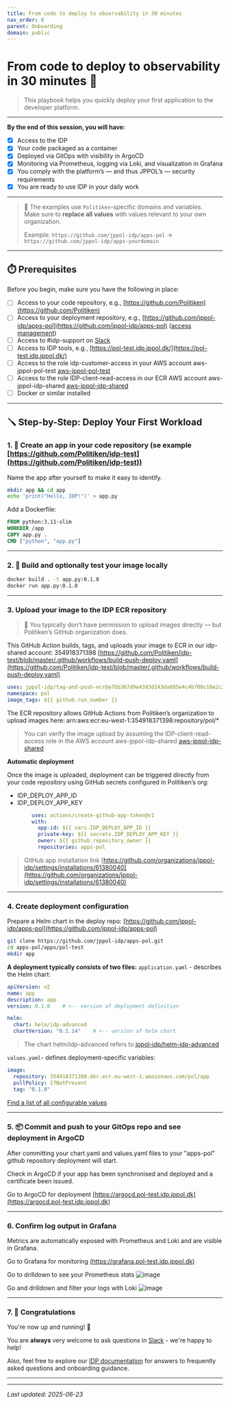 ```yaml
---
title: From code to deploy to observability in 30 minutes 
nav_order: 0 
parent: Onboarding
domain: public
---
```


# From code to deploy to observability in 30 minutes 🚀
> This playbook helps you quickly deploy your first application to the developer platform.

---
**By the end of this session, you will have:**

- [x] Access to the IDP
- [x] Your code packaged as a container
- [x] Deployed via GitOps with visibility in ArgoCD
- [x] Monitoring via Prometheus, logging via Loki, and visualization in Grafana
- [x] You comply with the platform’s — and thus JPPOL’s — security requirements
- [x] You are ready to use IDP in your daily work

---

> 🚨 The examples use `Politiken`-specific domains and variables.  
> Make sure to **replace all values** with values relevant to your own organization.
> 
> Example: `https://github.com/jppol-idp/apps-pol` → `https://github.com/jppol-idp/apps-yourdomain`

---


## ⏱️ Prerequisites

Before you begin, make sure you have the following in place:

- [ ] Access to your code repository, e.g., [https://github.com/Politiken](https://github.com/Politiken)
- [ ] Access to your deployment repository, e.g., [https://github.com/jppol-idp/apps-pol](https://github.com/jppol-idp/apps-pol) ([access management](https://github.com/orgs/jppol-idp/teams/apps-pol/members))
- [ ] Access to #idp-support on [Slack](https://ekstrabladet.slack.com/archives/C08HWLGQCTE)
- [ ] Access to IDP tools, e.g., [https://pol-test.idp.jppol.dk/](https://pol-test.idp.jppol.dk/)
- [ ] Access to the role idp-customer-access in your AWS account aws-jppol-pol-test [aws-jppol-pol-test](https://jppol-sso.awsapps.com/start#/)
- [ ] Access to the role IDP-client-read-access in our ECR AWS account aws-jppol-idp-shared [aws-jppol-idp-shared](https://jppol-sso.awsapps.com/start#/)
- [ ] Docker or similar installed

---

## 🪛 Step-by-Step: Deploy Your First Workload

### 1. 📁 Create an app in your code repository (se example [https://github.com/Politiken/idp-test](https://github.com/Politiken/idp-test))
Name the app after yourself to make it easy to identify.

```bash
mkdir app && cd app
echo 'print("Hello, IDP!")' > app.py
```

Add a Dockerfile:

```Dockerfile
FROM python:3.11-slim
WORKDIR /app
COPY app.py .
CMD ["python", "app.py"]
```

---

### 2. 🐳 Build and optionally test your image locally

```bash
docker build . -t app.py:0.1.0
docker run app.py:0.1.0
```

---

### 3. Upload your image to the IDP ECR repository

> 🚨 You typically don’t have permission to upload images directly — but Politiken’s GitHub organization does.

This GitHub Action builds, tags, and uploads your image to ECR in our idp-shared account: 354918371398
[https://github.com/Politiken/idp-test/blob/master/.github/workflows/build-push-deploy.yaml](https://github.com/Politiken/idp-test/blob/master/.github/workflows/build-push-deploy.yaml)


```yaml
uses: jppol-idp/tag-and-push-ecr@a7bb367d9e4393d243da605e4c4b700c18e2c34d
namespace: pol
image_tags: ${{ github.run_number }}
```

The ECR repository allows GitHub Actions from Politiken’s organization to upload images here:
arn:aws:ecr:eu-west-1:354918371398:repository/pol/*

> You can verify the image upload by assuming the IDP-client-read-access role in the AWS account aws-jppol-idp-shared [aws-jppol-idp-shared](https://jppol-sso.awsapps.com/start#/)

__Automatic deployment__

Once the image is uploaded, deployment can be triggered directly from your code repository using GitHub secrets configured in Politiken’s org:

- IDP_DEPLOY_APP_ID
- IDP_DEPLOY_APP_KEY

```yaml
        uses: actions/create-github-app-token@v1
        with:
          app-id: ${{ vars.IDP_DEPLOY_APP_ID }}
          private-key: ${{ secrets.IDP_DEPLOY_APP_KEY }}
          owner: ${{ github.repository_owner }}
          repositories: apps-pol
```

> GitHub app installation link [https://github.com/organizations/jppol-idp/settings/installations/61380040](https://github.com/organizations/jppol-idp/settings/installations/61380040)

---
### 4. Create deployment configuration

Prepare a Helm chart in the deploy repo: [https://github.com/jppol-idp/apps-pol](https://github.com/jppol-idp/apps-pol)

```bash
git clone https://github.com/jppol-idp/apps-pol.git
cd apps-pol/apps/pol-test
mkdir app
```

**A deployment typically consists of two files:**
`application.yaml` - describes the Helm chart:

```yaml
apiVersion: v2
name: app
description: app 
version: 0.1.0    # <-- version af deployment definition

helm:
  chart: helm/idp-advanced
  chartVersion: "0.1.14"    # <-- version af helm chart
```

> The chart helm/idp-advanced refers to [jppol-idp/helm-idp-advanced](https://github.com/jppol-idp/helm-idp-advanced/tree/main/charts/idp-advanced/Chart.yaml)

`values.yaml`- defines deployment-specific variables:

```yaml
image:
  repository: 354918371398.dkr.ecr.eu-west-1.amazonaws.com/pol/app 
  pullPolicy: IfNotPresent
  tag: "0.1.0"
```

[Find a list of all configurable values](https://github.com/jppol-idp/helm-idp-advanced/blob/main/README.md)

---

### 5. 📦 Commit and push to your GitOps repo and see deployment in ArgoCD
After committing your chart.yaml and values.yaml files to your "apps-pol" github repository deployment will start.

Check in ArgoCD if your app has been synchronised and deployed and a certificate been issued.  

Go to ArgoCD for deployment [https://argocd.pol-test.idp.jppol.dk](https://argocd.pol-test.idp.jppol.dk)

---

### 6. Confirm log output in Grafana
Metrics are automatically exposed with Prometheus and Loki and are visible in Grafana.

Go to Grafana for monitoring
[(https://grafana.pol-test.idp.jppol.dk)](https://grafana.pol-test.idp.jppol.dk)

Go to drilldown to see your Prometheus stats
![image](https://github.com/user-attachments/assets/a634da84-ff6c-4497-a39f-e22a15ee60fb)

Go and drilldown and filter your logs with Loki
![image](https://github.com/user-attachments/assets/e22fed76-be65-4c54-8f11-61e784c09bf0)



---

### 7. 🏁 Congratulations

You're now up and running! 💪

You are **always** very welcome to ask questions in [Slack](https://ekstrabladet.slack.com/archives/C08HWLGQCTE) - we're happy to help!

Also, feel free to explore our [IDP documentation](https://docs.idp.jppol.dk/onboarding/faq.html) for answers to frequently asked questions and onboarding guidance.

---


---
*Last updated: 2025-06-23*

